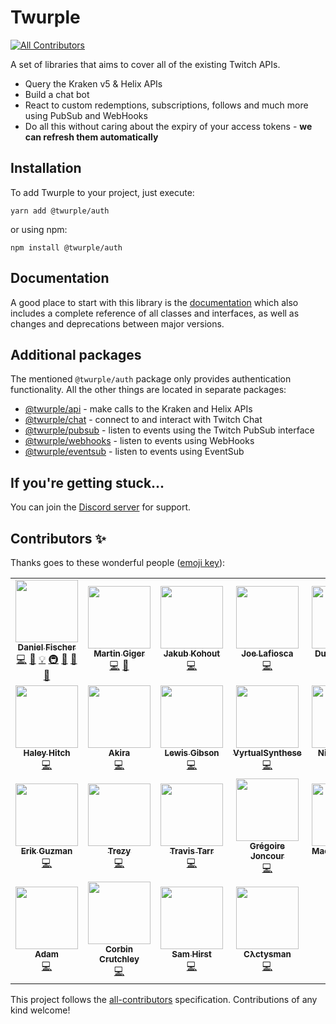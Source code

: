 # Twurple
<!-- ALL-CONTRIBUTORS-BADGE:START - Do not remove or modify this section -->
[![All Contributors](https://img.shields.io/badge/all_contributors-25-orange.svg?style=flat-square)](#contributors-)
<!-- ALL-CONTRIBUTORS-BADGE:END -->

A set of libraries that aims to cover all of the existing Twitch APIs.

- Query the Kraken v5 & Helix APIs
- Build a chat bot
- React to custom redemptions, subscriptions, follows and much more using PubSub and WebHooks
- Do all this without caring about the expiry of your access tokens - **we can refresh them automatically**

## Installation

To add Twurple to your project, just execute:

	yarn add @twurple/auth

or using npm:

	npm install @twurple/auth

## Documentation

A good place to start with this library is the [documentation](https://twurple.github.io)
which also includes a complete reference of all classes and interfaces, as well as changes and deprecations between major versions.

## Additional packages

The mentioned `@twurple/auth` package only provides authentication functionality. All the other things are located in separate packages:

- [@twurple/api](https://twurple.github.io/chat) - make calls to the Kraken and Helix APIs
- [@twurple/chat](https://twurple.github.io/chat) - connect to and interact with Twitch Chat
- [@twurple/pubsub](https://twurple.github.io/pubsub) - listen to events using the Twitch PubSub interface
- [@twurple/webhooks](https://twurple.github.io/webhooks) - listen to events using WebHooks
- [@twurple/eventsub](https://twurple.github.io/eventsub) - listen to events using EventSub

## If you're getting stuck...

You can join the [Discord server](https://discord.gg/b9ZqMfz) for support.

## Contributors ✨

Thanks goes to these wonderful people ([emoji key](https://allcontributors.org/docs/en/emoji-key)):

<!-- ALL-CONTRIBUTORS-LIST:START - Do not remove or modify this section -->
<!-- prettier-ignore-start -->
<!-- markdownlint-disable -->
<table>
  <tr>
    <td align="center"><a href="https://github.com/d-fischer"><img src="https://avatars3.githubusercontent.com/u/5854687?v=4?s=100" width="100px;" alt=""/><br /><sub><b>Daniel Fischer</b></sub></a><br /><a href="https://github.com/twurple/twurple/commits?author=d-fischer" title="Code">💻</a> <a href="https://github.com/twurple/twurple/commits?author=d-fischer" title="Documentation">📖</a> <a href="#example-d-fischer" title="Examples">💡</a> <a href="#infra-d-fischer" title="Infrastructure (Hosting, Build-Tools, etc)">🚇</a> <a href="#maintenance-d-fischer" title="Maintenance">🚧</a> <a href="https://github.com/twurple/twurple/pulls?q=is%3Apr+reviewed-by%3Ad-fischer" title="Reviewed Pull Requests">👀</a> <a href="#tool-d-fischer" title="Tools">🔧</a></td>
    <td align="center"><a href="https://humanoids.be"><img src="https://avatars0.githubusercontent.com/u/640949?v=4?s=100" width="100px;" alt=""/><br /><sub><b>Martin Giger</b></sub></a><br /><a href="https://github.com/twurple/twurple/commits?author=freaktechnik" title="Code">💻</a> <a href="#question-freaktechnik" title="Answering Questions">💬</a></td>
    <td align="center"><a href="https://github.com/JakubKohout"><img src="https://avatars0.githubusercontent.com/u/339965?v=4?s=100" width="100px;" alt=""/><br /><sub><b>Jakub Kohout</b></sub></a><br /><a href="https://github.com/twurple/twurple/commits?author=JakubKohout" title="Code">💻</a></td>
    <td align="center"><a href="https://github.com/lafiosca"><img src="https://avatars2.githubusercontent.com/u/9442662?v=4?s=100" width="100px;" alt=""/><br /><sub><b>Joe Lafiosca</b></sub></a><br /><a href="https://github.com/twurple/twurple/commits?author=lafiosca" title="Code">💻</a></td>
    <td align="center"><a href="https://gu3.st"><img src="https://avatars2.githubusercontent.com/u/375232?v=4?s=100" width="100px;" alt=""/><br /><sub><b>Dustin Dawes</b></sub></a><br /><a href="https://github.com/twurple/twurple/commits?author=gu3st" title="Code">💻</a></td>
    <td align="center"><a href="http://abb.ink"><img src="https://avatars3.githubusercontent.com/u/2461972?v=4?s=100" width="100px;" alt=""/><br /><sub><b>Jasper Abbink</b></sub></a><br /><a href="https://github.com/twurple/twurple/commits?author=jabbink" title="Code">💻</a></td>
    <td align="center"><a href="https://github.com/lclc98"><img src="https://avatars2.githubusercontent.com/u/1905336?v=4?s=100" width="100px;" alt=""/><br /><sub><b>lclc98</b></sub></a><br /><a href="https://github.com/twurple/twurple/commits?author=lclc98" title="Code">💻</a></td>
  </tr>
  <tr>
    <td align="center"><a href="http://dfdx.us"><img src="https://avatars0.githubusercontent.com/u/3087358?v=4?s=100" width="100px;" alt=""/><br /><sub><b>Haley Hitch</b></sub></a><br /><a href="https://github.com/twurple/twurple/commits?author=dfoverdx" title="Code">💻</a></td>
    <td align="center"><a href="https://streamcord.io/"><img src="https://avatars3.githubusercontent.com/u/19719195?v=4?s=100" width="100px;" alt=""/><br /><sub><b>Akira</b></sub></a><br /><a href="https://github.com/twurple/twurple/commits?author=devakira" title="Code">💻</a></td>
    <td align="center"><a href="https://twitter.com/Robinlemonz"><img src="https://avatars2.githubusercontent.com/u/12851394?v=4?s=100" width="100px;" alt=""/><br /><sub><b>Lewis Gibson</b></sub></a><br /><a href="https://github.com/twurple/twurple/commits?author=Robinlemon" title="Code">💻</a></td>
    <td align="center"><a href="http://ashuvidz.com"><img src="https://avatars3.githubusercontent.com/u/4967868?v=4?s=100" width="100px;" alt=""/><br /><sub><b>VyrtualSynthese</b></sub></a><br /><a href="https://github.com/twurple/twurple/commits?author=vyrtualsynthese" title="Code">💻</a></td>
    <td align="center"><a href="https://github.com/Spidy88"><img src="https://avatars1.githubusercontent.com/u/1076168?v=4?s=100" width="100px;" alt=""/><br /><sub><b>Nick Ferraro</b></sub></a><br /><a href="https://github.com/twurple/twurple/commits?author=Spidy88" title="Code">💻</a></td>
    <td align="center"><a href="https://alca.tv"><img src="https://avatars2.githubusercontent.com/u/7132646?v=4?s=100" width="100px;" alt=""/><br /><sub><b>Jacob Foster</b></sub></a><br /><a href="#question-AlcaDesign" title="Answering Questions">💬</a> <a href="https://github.com/twurple/twurple/commits?author=AlcaDesign" title="Code">💻</a></td>
    <td align="center"><a href="http://blerp.com"><img src="https://avatars2.githubusercontent.com/u/10217999?v=4?s=100" width="100px;" alt=""/><br /><sub><b>Aaron Kc Hsu</b></sub></a><br /><a href="https://github.com/twurple/twurple/commits?author=aaronkchsu" title="Code">💻</a></td>
  </tr>
  <tr>
    <td align="center"><a href="https://github.com/talk2MeGooseman"><img src="https://avatars3.githubusercontent.com/u/1203718?v=4?s=100" width="100px;" alt=""/><br /><sub><b>Erik Guzman</b></sub></a><br /><a href="https://github.com/twurple/twurple/commits?author=talk2MeGooseman" title="Code">💻</a></td>
    <td align="center"><a href="http://trezy.com"><img src="https://avatars2.githubusercontent.com/u/442980?v=4?s=100" width="100px;" alt=""/><br /><sub><b>Trezy</b></sub></a><br /><a href="https://github.com/twurple/twurple/commits?author=trezy" title="Code">💻</a></td>
    <td align="center"><a href="https://github.com/travtarr"><img src="https://avatars3.githubusercontent.com/u/7989582?v=4?s=100" width="100px;" alt=""/><br /><sub><b>Travis Tarr</b></sub></a><br /><a href="https://github.com/twurple/twurple/commits?author=travtarr" title="Code">💻</a></td>
    <td align="center"><a href="http://multitwitch.co"><img src="https://avatars3.githubusercontent.com/u/11161511?v=4?s=100" width="100px;" alt=""/><br /><sub><b>Grégoire Joncour</b></sub></a><br /><a href="https://github.com/twurple/twurple/commits?author=gregoire78" title="Code">💻</a></td>
    <td align="center"><a href="https://github.com/maciej-trebacz"><img src="https://avatars3.githubusercontent.com/u/1614514?v=4?s=100" width="100px;" alt=""/><br /><sub><b>Maciej Trębacz</b></sub></a><br /><a href="https://github.com/twurple/twurple/commits?author=maciej-trebacz" title="Code">💻</a></td>
    <td align="center"><a href="https://github.com/Technikkeller"><img src="https://avatars1.githubusercontent.com/u/29926093?v=4?s=100" width="100px;" alt=""/><br /><sub><b>Justus Fluegel</b></sub></a><br /><a href="https://github.com/twurple/twurple/commits?author=Technikkeller" title="Code">💻</a></td>
    <td align="center"><a href="https://github.com/daniel0611"><img src="https://avatars0.githubusercontent.com/u/30466471?v=4?s=100" width="100px;" alt=""/><br /><sub><b>Daniel Huber</b></sub></a><br /><a href="https://github.com/twurple/twurple/commits?author=daniel0611" title="Code">💻</a></td>
  </tr>
  <tr>
    <td align="center"><a href="https://adamcrowder.net"><img src="https://avatars1.githubusercontent.com/u/11189778?v=4?s=100" width="100px;" alt=""/><br /><sub><b>Adam</b></sub></a><br /><a href="https://github.com/twurple/twurple/commits?author=cheeseandcereal" title="Code">💻</a></td>
    <td align="center"><a href="https://crutchcorn.dev"><img src="https://avatars0.githubusercontent.com/u/9100169?v=4?s=100" width="100px;" alt=""/><br /><sub><b>Corbin Crutchley</b></sub></a><br /><a href="https://github.com/twurple/twurple/commits?author=crutchcorn" title="Code">💻</a></td>
    <td align="center"><a href="https://hirst.xyz"><img src="https://avatars3.githubusercontent.com/u/45145746?v=4?s=100" width="100px;" alt=""/><br /><sub><b>Sam Hirst</b></sub></a><br /><a href="https://github.com/twurple/twurple/commits?author=Naeviant" title="Code">💻</a></td>
    <td align="center"><a href="https://gitlab.com/cactys"><img src="https://avatars.githubusercontent.com/u/5056880?v=4?s=100" width="100px;" alt=""/><br /><sub><b>Cλctysman</b></sub></a><br /><a href="https://github.com/twurple/twurple/commits?author=cactysman" title="Code">💻</a></td>
  </tr>
</table>

<!-- markdownlint-restore -->
<!-- prettier-ignore-end -->

<!-- ALL-CONTRIBUTORS-LIST:END -->

This project follows the [all-contributors](https://github.com/all-contributors/all-contributors) specification. Contributions of any kind welcome!
